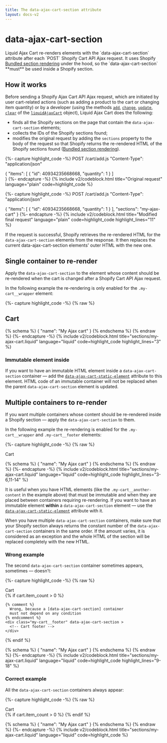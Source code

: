 ```yaml
---
title: The data-ajax-cart-section attribute
layout: docs-v2
---
```


# data-ajax-cart-section

<p class="lead" markdown="1">
Liquid Ajax Cart re-renders elements with the `data-ajax-cart-section` attribute after each `POST` Shopify Cart API Ajax request. 
It uses Shopify <a href="https://shopify.dev/docs/api/ajax/reference/cart#bundled-section-rendering">Bundled section rendering</a> under the hood, 
so the `data-ajax-cart-section` **must** be used inside a Shopify section.
</p>

## How it works

Before sending a Shopify Ajax Cart API Ajax request, which are initiated by user cart-related actions
(such as adding a product to the cart or changing item quantity) or by a developer (using 
the methods
[`add`](/v2/liquid-ajax-cart-add/),
[`change`](/v2/liquid-ajax-cart-change/),
[`update`](/v2/liquid-ajax-cart-update/),
[`clear`](/v2/liquid-ajax-cart-clear/)
of the [`liquidAjaxCart`](/v2/liquid-ajax-cart/) object), Liquid Ajax Cart does the following:
* finds all the Shopify sections on the page that contain the `data-ajax-cart-section` elements;
* collects the IDs of the Shopify sections found;
* modifies the original request by adding the `sections` property to the body of the request so that Shopify returns the re-rendered HTML of the Shopify sections found ([Bundled section rendering](https://shopify.dev/docs/api/ajax/reference/cart#bundled-section-rendering)).

{%- capture highlight_code -%}
POST /cart/add.js
"Content-Type": "application/json"

{
  "items": [
    {
      "id": 40934235668668,
      "quantity": 1
    }
  ]  
}
{%- endcapture -%}
{% include v2/codeblock.html title="Original request" language="plain" code=highlight_code %}

{%- capture highlight_code -%}
POST /cart/add.js
"Content-Type": "application/json"

{
  "items": [
    {
      "id": 40934235668668,
      "quantity": 1
    }
  ],
  "sections": "my-ajax-cart"
}
{%- endcapture -%}
{% include v2/codeblock.html title="Modified final request" language="plain" code=highlight_code highlight_lines="11" %}

If the request is successful, Shopify retrieves the re-rendered HTML for the `data-ajax-cart-section` elements from the response.
It then replaces the current data-ajax-cart-section elements' outer HTML
with the new one.

## Single container to re-render

Apply the `data-ajax-cart-section` to the element whose content should be re-rendered
when the cart is changed after a Shopify Cart API Ajax request.

In the following example the re-rendering is only enabled for the `.my-cart__wrapper` element:

{%- capture highlight_code -%}
{% raw %}
<div class="my-cart">
  <h2>Cart</h2>
  <div class="my-cart__wrapper" data-ajax-cart-section>
    <!-- Cart content -->
  </div>
</div>

{% schema %} { "name": "My Ajax cart" } {% endschema %}
{% endraw %}
{%- endcapture -%}
{% include v2/codeblock.html title="sections/my-ajax-cart.liquid" language="liquid" code=highlight_code highlight_lines="3" %}

### Immutable element inside

If you want to have an immutable HTML element inside a `data-ajax-cart-section` container — 
add the [`data-ajax-cart-static-element`](/v2/data-ajax-cart-static-element/) attribute to this element. 
HTML code of an immutable container will not be replaced when the parent `data-ajax-cart-section` element is updated.

## Multiple containers to re-render

If you want multiple containers whose content should be re-rendered inside a Shopify section — apply the `data-ajax-cart-section` to them.

In the following example the re-rendering is enabled for the `.my-cart__wrapper` and `.my-cart__footer` elements:

{%- capture highlight_code -%}
{% raw %}
<div class="my-cart">
  <div class="my-cart__header">Cart</div>
  <div class="my-cart__items" data-ajax-cart-section>
    <!-- Cart items container is updatable
    because of the data-ajax-cart-section attribute -->
  </div>
  <div class="my-cart__another-content">
    <!-- Another content that is not updatable 
    because there is no parent data-ajax-cart-section attribute -->
  </div>
  <div class="my-cart__footer" data-ajax-cart-section>
    <!-- Cart footer container is updatable 
    because of the data-ajax-cart-section attribute -->
  </div>
</div> 

{% schema %} { "name": "My Ajax cart" } {% endschema %}
{% endraw %}
{%- endcapture -%}
{% include v2/codeblock.html title="sections/my-ajax-cart.liquid" language="liquid" code=highlight_code highlight_lines="3-6,11-14" %}

It is useful when you have HTML elements (like the `.my-cart__another-content` in the example above) 
that must be immutable and when they are placed between containers requiring re-rendering. 
If you want to have an immutable element **within** a `data-ajax-cart-section` element — use the [`data-ajax-cart-static-element`](/v2/data-ajax-cart-static-element/) attribute with it.

When you have multiple `data-ajax-cart-section` containers, 
make sure that your Shopify section always returns 
the constant number of the `data-ajax-cart-section` containers in the same order. 
If the amount varies, it is considered as an exception
and the whole HTML of the section will be replaced completely with the new HTML.

### Wrong example

The second `data-ajax-cart-section` container sometimes appears, sometimes — doesn't:

{%- capture highlight_code -%}
{% raw %}
<div class="my-cart">
  <div class="my-cart__header">Cart</div>
  <div class="my-cart__items" data-ajax-cart-section >
    <!-- Cart items -->
  </div>
  <div class="my-cart__another-content">
    <!-- Another content that is not updatable -->
  </div>
  {% if cart.item_count > 0 %}

    {% comment %} 
      Wrong, because a [data-ajax-cart-section] container
      must not depend on any condition
    {% endcomment %}
    <div class="my-cart__footer" data-ajax-cart-section >
      <!-- Cart footer -->
    </div>
  {% endif %}
</div> 

{% schema %} { "name": "My Ajax cart" } {% endschema %}
{% endraw %}
{%- endcapture -%}
{% include v2/codeblock.html title="sections/my-ajax-cart.liquid" language="liquid" code=highlight_code highlight_lines="9-18" %}

### Correct example

All the `data-ajax-cart-section` containers always appear:

{%- capture highlight_code -%}
{% raw %}
<div class="my-cart">
  <div class="my-cart__header">Cart</div>
  <div class="my-cart__items" data-ajax-cart-section >
    <!-- Cart items -->
  </div>
  <div class="my-cart__another-content">
    <!-- Another content that is not updatable -->
  </div>
  <div class="my-cart__footer" data-ajax-cart-section >
    {% if cart.item_count > 0 %}
      <!-- Footer content -->
    {% endif %}
  </div>
</div>

{% schema %} { "name": "My Ajax cart" } {% endschema %}
{% endraw %}
{%- endcapture -%}
{% include v2/codeblock.html title="sections/my-ajax-cart.liquid" language="liquid" code=highlight_code %}